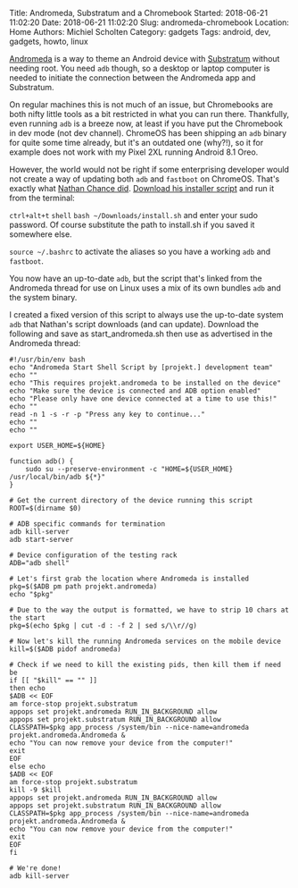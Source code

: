 Title: Andromeda, Substratum and a Chromebook
Started: 2018-06-21 11:02:20
Date: 2018-06-21 11:02:20
Slug: andromeda-chromebook
Location: Home
Authors: Michiel Scholten
Category: gadgets
Tags: android, dev, gadgets, howto, linux

[Andromeda](https://forum.xda-developers.com/apps/substratum/andromeda-desktop-clients-release-notes-t3668682) is a way to theme an Android device with [Substratum](https://play.google.com/store/apps/details?id=projekt.substratum) without needing root. You need `adb` though, so a desktop or laptop computer is needed to initiate the connection between the Andromeda app and Substratum.

On regular machines this is not much of an issue, but Chromebooks are both nifty little tools as a bit restricted in what you can run there. Thankfully, even running `adb` is a breeze now, at least if you have put the Chromebook in dev mode (not dev channel). ChromeOS has been shipping an `adb` binary for quite some time already, but it's an outdated one (why?!), so it for example does not work with my Pixel 2XL running Android 8.1 Oreo.

However, the world would not be right if some enterprising developer would not create a way of updating both `adb` and `fastboot` on ChromeOS. That's exactly what [Nathan Chance did](https://forum.xda-developers.com/hardware-hacking/chromebooks/guide-setting-adb-fastboot-x8664-t3806428). [Download his installer script](https://raw.githubusercontent.com/nathanchance/chromeos-adb-fastboot/master/install.sh) and run it from the terminal:

`ctrl+alt+t` `shell` `bash ~/Downloads/install.sh` and enter your sudo password. Of course substitute the path to install.sh if you saved it somewhere else.

`source ~/.bashrc` to activate the aliases so you have a working `adb` and `fastboot`.

You now have an up-to-date `adb`, but the script that's linked from the Andromeda thread for use on Linux uses a mix of its own bundles `adb` and the system binary.

I created a fixed version of this script to always use the up-to-date system `adb` that Nathan's script downloads (and can update). Download the following and save as start_andromeda.sh then use as advertised in the Andromeda thread:

    #!/usr/bin/env bash
    echo "Andromeda Start Shell Script by [projekt.] development team"
    echo ""
    echo "This requires projekt.andromeda to be installed on the device"
    echo "Make sure the device is connected and ADB option enabled"
    echo "Please only have one device connected at a time to use this!"
    echo ""
    read -n 1 -s -r -p "Press any key to continue..."
    echo ""
    echo ""

    export USER_HOME=${HOME}

    function adb() {
        sudo su --preserve-environment -c "HOME=${USER_HOME} /usr/local/bin/adb ${*}"
    }

    # Get the current directory of the device running this script 
    ROOT=$(dirname $0)

    # ADB specific commands for termination
    adb kill-server
    adb start-server

    # Device configuration of the testing rack
    ADB="adb shell"

    # Let's first grab the location where Andromeda is installed
    pkg=$($ADB pm path projekt.andromeda)
    echo "$pkg"

    # Due to the way the output is formatted, we have to strip 10 chars at the start
    pkg=$(echo $pkg | cut -d : -f 2 | sed s/\\r//g)

    # Now let's kill the running Andromeda services on the mobile device
    kill=$($ADB pidof andromeda)

    # Check if we need to kill the existing pids, then kill them if need be
    if [[ "$kill" == "" ]]
    then echo
    $ADB << EOF
    am force-stop projekt.substratum
    appops set projekt.andromeda RUN_IN_BACKGROUND allow
    appops set projekt.substratum RUN_IN_BACKGROUND allow
    CLASSPATH=$pkg app_process /system/bin --nice-name=andromeda projekt.andromeda.Andromeda &
    echo "You can now remove your device from the computer!"
    exit
    EOF
    else echo
    $ADB << EOF
    am force-stop projekt.substratum
    kill -9 $kill
    appops set projekt.andromeda RUN_IN_BACKGROUND allow
    appops set projekt.substratum RUN_IN_BACKGROUND allow
    CLASSPATH=$pkg app_process /system/bin --nice-name=andromeda projekt.andromeda.Andromeda &
    echo "You can now remove your device from the computer!"
    exit
    EOF
    fi

    # We're done!
    adb kill-server
